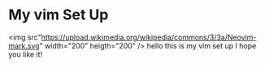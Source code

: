 # My vim Set Up
<img src"https://upload.wikimedia.org/wikipedia/commons/3/3a/Neovim-mark.svg" width="200" heigth="200" />
hello this is my vim set up I hope you like it!
